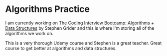 # Algorithms Practice

I am currently working on [The Coding Interview Bootcamp: Algorithms + Data Structures](https://www.udemy.com/coding-interview-bootcamp-algorithms-and-data-structure) by Stephen Grider and this is where I'm storing all of the algorithms we work on. 

This is a very thorough Udemy course and Stephen is a great teacher. Great course to get better at algorithms and data structures.

